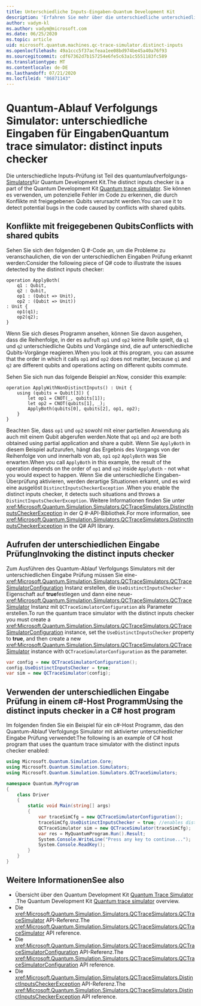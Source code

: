 ```yaml
---
title: Unterschiedliche Inputs-Eingaben-Quantum Development Kit
description: 'Erfahren Sie mehr über die unterschiedliche unterschiedliche Inputs-Eingaben von Microsoft QDK, die den Quantum-Ablauf Verfolgungs Simulator zum Überprüfen Ihres Q #-Codes auf potenzielle Konflikte mit freigegebenen Qubits'
author: vadym-kl
ms.author: vadym@microsoft.com
ms.date: 06/25/2020
ms.topic: article
uid: microsoft.quantum.machines.qc-trace-simulator.distinct-inputs
ms.openlocfilehash: 49a1ccc5f37acfeaa1ee08bd974be45a40a76f93
ms.sourcegitcommit: cdf67362d7b157254e6fe5c63a1c5551183fc589
ms.translationtype: MT
ms.contentlocale: de-DE
ms.lasthandoff: 07/21/2020
ms.locfileid: "86871143"
---
```

# <a name="quantum-trace-simulator-distinct-inputs-checker"></a><span data-ttu-id="d40f8-103">Quantum-Ablauf Verfolgungs Simulator: unterschiedliche Eingaben für Eingaben</span><span class="sxs-lookup"><span data-stu-id="d40f8-103">Quantum trace simulator: distinct inputs checker</span></span>

<span data-ttu-id="d40f8-104">Die unterschiedliche Inputs-Prüfung ist Teil des quantumlaufverfolgungs- [Simulators](xref:microsoft.quantum.machines.qc-trace-simulator.intro)für Quantum Development Kit.</span><span class="sxs-lookup"><span data-stu-id="d40f8-104">The distinct inputs checker is a part of the Quantum Development Kit [Quantum trace simulator](xref:microsoft.quantum.machines.qc-trace-simulator.intro).</span></span> <span data-ttu-id="d40f8-105">Sie können es verwenden, um potenzielle Fehler im Code zu erkennen, die durch Konflikte mit freigegebenen Qubits verursacht werden.</span><span class="sxs-lookup"><span data-stu-id="d40f8-105">You can use it to detect potential bugs in the code caused by conflicts with shared qubits.</span></span> 

## <a name="conflicts-with-shared-qubits"></a><span data-ttu-id="d40f8-106">Konflikte mit freigegebenen Qubits</span><span class="sxs-lookup"><span data-stu-id="d40f8-106">Conflicts with shared qubits</span></span>

<span data-ttu-id="d40f8-107">Sehen Sie sich den folgenden Q #-Code an, um die Probleme zu veranschaulichen, die von der unterschiedlichen Eingaben Prüfung erkannt werden:</span><span class="sxs-lookup"><span data-stu-id="d40f8-107">Consider the following piece of Q# code to illustrate the issues detected by the distinct inputs checker:</span></span>

```qsharp
operation ApplyBoth(
    q1 : Qubit,
    q2 : Qubit,
    op1 : (Qubit => Unit),
    op2 : (Qubit => Unit))
: Unit {
    op1(q1);
    op2(q2);
}
```

<span data-ttu-id="d40f8-108">Wenn Sie sich dieses Programm ansehen, können Sie davon ausgehen, dass die Reihenfolge, in der es aufruft `op1` und `op2` keine Rolle spielt, da `q1` und `q2` unterschiedliche Qubits und Vorgänge sind, die auf unterschiedliche Qubits-Vorgänge reagieren.</span><span class="sxs-lookup"><span data-stu-id="d40f8-108">When you look at this program, you can assume that the order in which it calls `op1` and `op2` does not matter, because `q1` and `q2` are different qubits and operations acting on different qubits commute.</span></span> 

<span data-ttu-id="d40f8-109">Sehen Sie sich nun das folgende Beispiel an:</span><span class="sxs-lookup"><span data-stu-id="d40f8-109">Now, consider this example:</span></span>

```qsharp
operation ApplyWithNonDistinctInputs() : Unit {
    using (qubits = Qubit[3]) {
        let op1 = CNOT(_, qubits[1]);
        let op2 = CNOT(qubits[1], _);
        ApplyBoth(qubits[0], qubits[2], op1, op2);
    }
}
```

<span data-ttu-id="d40f8-110">Beachten Sie, dass `op1` und `op2` sowohl mit einer partiellen Anwendung als auch mit einem Qubit abgerufen werden.</span><span class="sxs-lookup"><span data-stu-id="d40f8-110">Note that `op1` and `op2` are both obtained using partial application and share a qubit.</span></span> <span data-ttu-id="d40f8-111">Wenn Sie `ApplyBoth` in diesem Beispiel aufzurufen, hängt das Ergebnis des Vorgangs von der Reihenfolge von und innerhalb von ab, `op1` `op2` `ApplyBoth` was Sie erwarten.</span><span class="sxs-lookup"><span data-stu-id="d40f8-111">When you call `ApplyBoth` in this example, the result of the operation depends on the order of `op1` and `op2` inside `ApplyBoth` - not what you would expect to happen.</span></span> <span data-ttu-id="d40f8-112">Wenn Sie die unterschiedliche Eingaben-Überprüfung aktivieren, werden derartige Situationen erkannt, und es wird eine ausgelöst `DistinctInputsCheckerException` .</span><span class="sxs-lookup"><span data-stu-id="d40f8-112">When you enable the distinct inputs checker, it detects such situations and throws a `DistinctInputsCheckerException`.</span></span> <span data-ttu-id="d40f8-113">Weitere Informationen finden Sie unter <xref:Microsoft.Quantum.Simulation.Simulators.QCTraceSimulators.DistinctInputsCheckerException> in der Q #-API-Bibliothek.</span><span class="sxs-lookup"><span data-stu-id="d40f8-113">For more information, see <xref:Microsoft.Quantum.Simulation.Simulators.QCTraceSimulators.DistinctInputsCheckerException> in the Q# API library.</span></span>

## <a name="invoking-the-distinct-inputs-checker"></a><span data-ttu-id="d40f8-114">Aufrufen der unterschiedlichen Eingabe Prüfung</span><span class="sxs-lookup"><span data-stu-id="d40f8-114">Invoking the distinct inputs checker</span></span>

<span data-ttu-id="d40f8-115">Zum Ausführen des Quantum-Ablauf Verfolgungs Simulators mit der unterschiedlichen Eingabe Prüfung müssen Sie eine- <xref:Microsoft.Quantum.Simulation.Simulators.QCTraceSimulators.QCTraceSimulatorConfiguration> Instanz erstellen, die `UseDistinctInputsChecker` -Eigenschaft auf **true**festlegen und dann eine neue- <xref:Microsoft.Quantum.Simulation.Simulators.QCTraceSimulators.QCTraceSimulator> Instanz mit `QCTraceSimulatorConfiguration` als Parameter erstellen.</span><span class="sxs-lookup"><span data-stu-id="d40f8-115">To run the quantum trace simulator with the distinct inputs checker you must create a <xref:Microsoft.Quantum.Simulation.Simulators.QCTraceSimulators.QCTraceSimulatorConfiguration> instance, set the `UseDistinctInputsChecker` property to **true**, and then create a new <xref:Microsoft.Quantum.Simulation.Simulators.QCTraceSimulators.QCTraceSimulator> instance with `QCTraceSimulatorConfiguration` as the parameter.</span></span> 

```csharp
var config = new QCTraceSimulatorConfiguration();
config.UseDistinctInputsChecker = true;
var sim = new QCTraceSimulator(config);
```

## <a name="using-the-distinct-inputs-checker-in-a-c-host-program"></a><span data-ttu-id="d40f8-116">Verwenden der unterschiedlichen Eingabe Prüfung in einem c#-Host Programm</span><span class="sxs-lookup"><span data-stu-id="d40f8-116">Using the distinct inputs checker in a C# host program</span></span>

<span data-ttu-id="d40f8-117">Im folgenden finden Sie ein Beispiel für ein c#-Host Programm, das den Quantum-Ablauf Verfolgungs Simulator mit aktivierter unterschiedlicher Eingabe Prüfung verwendet:</span><span class="sxs-lookup"><span data-stu-id="d40f8-117">The following is an example of C# host program that uses the quantum trace simulator with the distinct inputs checker enabled:</span></span>

```csharp
using Microsoft.Quantum.Simulation.Core;
using Microsoft.Quantum.Simulation.Simulators;
using Microsoft.Quantum.Simulation.Simulators.QCTraceSimulators;

namespace Quantum.MyProgram
{
    class Driver
    {
        static void Main(string[] args)
        {
            var traceSimCfg = new QCTraceSimulatorConfiguration();
            traceSimCfg.UseDistinctInputsChecker = true; //enables distinct inputs checker
            QCTraceSimulator sim = new QCTraceSimulator(traceSimCfg);
            var res = MyQuantumProgram.Run().Result;
            System.Console.WriteLine("Press any key to continue...");
            System.Console.ReadKey();
        }
    }
}
```

## <a name="see-also"></a><span data-ttu-id="d40f8-118">Weitere Informationen</span><span class="sxs-lookup"><span data-stu-id="d40f8-118">See also</span></span>

- <span data-ttu-id="d40f8-119">Übersicht über den Quantum Development Kit [Quantum Trace Simulator](xref:microsoft.quantum.machines.qc-trace-simulator.intro) .</span><span class="sxs-lookup"><span data-stu-id="d40f8-119">The Quantum Development Kit [Quantum trace simulator](xref:microsoft.quantum.machines.qc-trace-simulator.intro) overview.</span></span>
- <span data-ttu-id="d40f8-120">Die <xref:Microsoft.Quantum.Simulation.Simulators.QCTraceSimulators.QCTraceSimulator> API-Referenz.</span><span class="sxs-lookup"><span data-stu-id="d40f8-120">The <xref:Microsoft.Quantum.Simulation.Simulators.QCTraceSimulators.QCTraceSimulator> API reference.</span></span>
- <span data-ttu-id="d40f8-121">Die <xref:Microsoft.Quantum.Simulation.Simulators.QCTraceSimulators.QCTraceSimulatorConfiguration> API-Referenz.</span><span class="sxs-lookup"><span data-stu-id="d40f8-121">The <xref:Microsoft.Quantum.Simulation.Simulators.QCTraceSimulators.QCTraceSimulatorConfiguration> API reference.</span></span>
- <span data-ttu-id="d40f8-122">Die <xref:Microsoft.Quantum.Simulation.Simulators.QCTraceSimulators.DistinctInputsCheckerException> API-Referenz.</span><span class="sxs-lookup"><span data-stu-id="d40f8-122">The <xref:Microsoft.Quantum.Simulation.Simulators.QCTraceSimulators.DistinctInputsCheckerException> API reference.</span></span>
